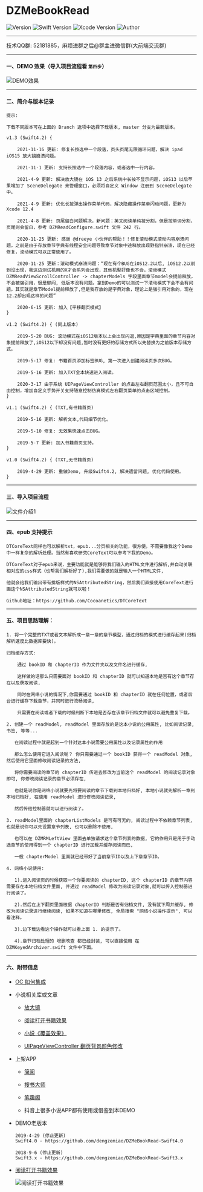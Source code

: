 # DZMeBookRead

![Version](https://img.shields.io/badge/Version-1.3-orange.svg)
![Swift Version](https://img.shields.io/badge/Swift-4.2-orange.svg)
![Xcode Version](https://img.shields.io/badge/Xcode-12.4-orange.svg)
![Author](https://img.shields.io/badge/Author-DZM-blue.svg)

***

技术QQ群: 52181885，麻烦进群之后@群主进微信群(大前端交流群)

***

#### 一、DEMO 效果（导入项目流程看 `第四步`）

![DEMO效果](gif_0.gif)

***

#### 二、简介与版本记录

```
提示: 

下载不同版本可在上面的 Branch 选项中选择下载版本, master 分支为最新版本。

v1.3 (Swift4.2) {

    2021-11-16 更新: 修复长按选中一个段落，页头页尾无限循环问题，解决 ipad iOS15 放大镜崩溃问题。
    
    2021-11-1 更新: 支持长按选中一个段落内容，或者选中一行内容。

    2021-4-9 更新: 解决放大镜在 iOS 13 之后系统中长按不显示问题，iOS13 以后苹果增加了 SceneDelegate 来管理窗口，必须将自定义 Window 注册到 SceneDelegate 中。
    
    2021-4-9 更新: 优化长按弹出操作菜单代码，解决隐藏操作菜单闪动问题，更新为 Xcode 12.4
    
    2021-4-8 更新: 页尾留白问题解决，新问题：英文阅读单纯被分割，但是按单词分割，页尾则会留白，参考 DZMReadConfigure.swift 文件 242 行。
    
    2020-11-25 更新: 感谢 @dreeye 小伙伴的帮助！！修复滚动模式滚动内容崩溃问题，之前是由于存放章节字典有线程安全问题导致章节对象中途释放出现野指针崩溃，现在已经修复，滚动模式可以正常使用了。 

    2020-11-25 更新：滚动模式崩溃问题：“现在有个BUG在iOS12.2以后, iOS12.2以前到没出现，我这边测试机用的X才会系列会出现，其他机型好像也不会，滚动模式 DZMReadViewScrollController -> chapterModels 字段里面章节model会提前释放，不会被强引用，很是郁闷, 低版本没有问题。拿到Demo的可以测试一下滚动模式下会不会有问题。其实就是章节Model提前释放了,但是我存放的是字典对象，理论上是强引用对象的，现在12.2却出现这样的问题”

    2020-6-15 更新: 加入【平移翻页模式】
}

v1.2 (Swift4.2) { (同上版本)

    2019-5-20 BUG: 滚动模式在iOS12版本以上会出现闪退,原因是字典里面的章节内容对象提前释放了,iOS12以下却没有问题,暂时没有更好的存储方式所以先替换为之前版本存储方式。
    
    2019-5-17 修复: 书籍首页添加标签BUG, 第一次进入创建阅读页多次BUG。

    2019-5-16 更新: 加入TXT全本快速进入阅读。

    2020-3-17 由于系统 UIPageViewController 的点击左右翻页范围太小，且不可自由控制，增加自定义手势开关支持随意控制仿真模式左右翻页菜单的点击区域控制。
}

v1.1 (Swift4.2) { (TXT,有书籍首页)

    2019-5-16 更新: 解析文本,代码细节优化。
    
    2019-5-10 修复: 无效果快速点击BUG。
    
    2019-5-7 更新: 加入书籍首页支持。
}

v1.0 (Swift4.2) { (TXT,无书籍首页)

    2019-4-29 更新: 重做Demo, 升级Swift4.2, 解决遗留问题, 优化代码使用。
}
```

***

#### 三、导入项目流程

![文件介绍1](icon_0.png)

***

#### 四、epub 支持提示

```
DTCoreText同样也可以解析txt，epub...分页相关的功能，很方便。不需要像我这个Demo中一样复杂的解析处理。当然有喜欢研究CoreText可以参考下我的Demo。

DTCoreText对于epub来说，主要功能就是能够将我们输入的HTML文件进行解析,并自动关联相对应的css样式（也帮我们解析好了),我们需要做的就是输入一个HTML文件,

他就会给我们输出带有排版样式的NSAttributedString，然后我们直接使用CoreText进行画这个NSAttributedString就可以啦！

Github地址：https://github.com/Cocoanetics/DTCoreText
```

***

#### 五、项目思路理解：

    1. 将一个完整的TXT或者文本解析成一章一章的章节模型，通过归档的模式进行缓存起来(归档解析速度比数据库要快)。

    归档缓存方式:

        通过 bookID 和 chapterID 作为文件夹以及文件名进行缓存,

        这样做的话那么只需要面对 bookID 和 chapterID 就可以知道本地是否有这个章节存在以及获取阅读,
        
        同时在网络小说的情况下,你需要通过 bookID 和 chapterID 就在任何位置，或者后台进行缓存下载章节，并同时进行流畅阅读,
        
        只需要在阅读或者下载的时候判断下本地是否存在该章节归档文件就可以避免重复下载。
        
    2. 创建一个 readModel, readModel 里面存放的是这本小说的公用属性, 比如阅读记录, 书签, 等等...

       在阅读过程中就是起到一个针对这本小说需要公用属性以及记录属性的作用
       
       那么怎么使用它进入阅读呢？ 你只需要通过一个 bookID 获得一个 readModel 对象, 然后使用它里面修改阅读记录的方法, 
       
       将你需要阅读的章节的 chapterID 传进去修改为当前这个 readModel 的阅读记录对象即可, 你修改阅读记录的章节必须存在,
       
       也就是说你是网络小说就要先将要阅读的章节下载到本地归档好, 本地小说就先解析一章到本地归档好, 在使用 readModel 进行修改阅读记录,
       
       然后传给控制器就可以进行阅读了。
       
    3. readModel里面的 chapterListModels 是可有可无的, 阅读过程中不依赖章节列表, 也就是说你可以先设置章节列表, 也可以删除不使用,

       也可以在 DZMRMLeftView 里面去单独请求这个章节列表的数据, 它的作用只是用于手动选章节的使用得到一个 chapterID 进行加载并缓存阅读而已,
       
       一般 chapterModel 里面就已经带好了当前章节ID以及上下章章节ID。
       
    4. 网络小说使用:
        
       1).进入阅读页的时候获取一个你要阅读的 chapterID, 这个 chapterID 的章节内容需要存在本地归档文件里面, 并通过 readModel 修改为阅读记录对象,就可以传入控制器进行阅读了。
       
       2).然后在上下翻页里面根据 chapterID 判断是否有归档文件, 没有就下周并缓存, 修改为阅读记录进行继续阅读, 如果不知道在哪里修改, 全局搜索 "网络小说操作提示", 可以看注释。
       
       3).边下载边看这个操作就可以看上面 1. 的提示了。
       
       4).章节归档处理的 增删改查 都已经封装, 可以直接使用 在 DZMKeyedArchiver.swift 文件中下面。

***

#### 六、附带信息

* [OC 如何集成](https://github.com/dengzemiao/OCDZMeBookRead)

* 小说相关库或文章

    * [放大镜](https://github.com/dengzemiao/DZMMagnifierView)

    * [阅读打开书籍效果](https://github.com/dengzemiao/DZMAnimatedTransitioning)

    * [小说《覆盖效果》](https://github.com/dengzemiao/DZMCoverAnimation)

    * [UIPageViewController 翻页背景颜色修改](https://juejin.cn/post/6877454461199974408) 

* 上架APP

    * [简阅](https://apps.apple.com/cn/app/id1494994480)

    * [搜书大师](https://apps.apple.com/cn/app/id1523194349)

    * [笔趣阁](https://apps.apple.com/cn/app/id1367152987)

    * 抖音上很多小说APP都有使用或借鉴到本DEMO

* DEMO老版本

    ```
    2019-4-29 (停止更新)
    Swift4.0 - https://github.com/dengzemiao/DZMeBookRead-Swift4.0

    2018-9-6 (停止更新)
    Swift3.x - https://github.com/dengzemiao/DZMeBookRead-Swift3.x
    ```
    
* [阅读打开书籍效果](https://github.com/dengzemiao/DZMAnimatedTransitioning)

    ![阅读打开书籍效果](gif_1.gif)

